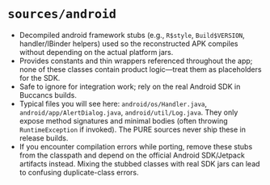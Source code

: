 # `sources/android`

- Decompiled android framework stubs (e.g., `R$style`, `Build$VERSION`, handler/IBinder helpers) used so the
  reconstructed APK compiles without depending on the actual platform jars.
- Provides constants and thin wrappers referenced throughout the app; none of these classes contain product logic—treat
  them as placeholders for the SDK.
- Safe to ignore for integration work; rely on the real Android SDK in Buccancs builds.
- Typical files you will see here: `android/os/Handler.java`, `android/app/AlertDialog.java`, `android/util/Log.java`.
  They only expose method signatures and minimal bodies (often throwing `RuntimeException` if invoked). The PURE sources
  never ship these in release builds.
- If you encounter compilation errors while porting, remove these stubs from the classpath and depend on the official
  Android SDK/Jetpack artifacts instead. Mixing the stubbed classes with real SDK jars can lead to confusing
  duplicate-class errors.

